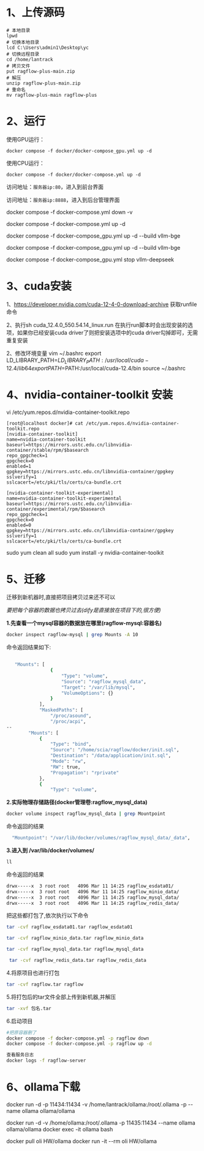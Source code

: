# 1、上传源码

```shell
# 本地目录
lpwd 
# 切换本地目录
lcd C:\Users\admin1\Desktop\yc
# 切换远程目录
cd /home/lantrack
# 拷贝文件
put ragflow-plus-main.zip
# 解压
unzip ragflow-plus-main.zip
# 重命名
mv ragflow-plus-main ragflow-plus
```

# 2、运行

使用GPU运行：

```shell
docker compose -f docker/docker-compose_gpu.yml up -d
```

使用CPU运行：

```shell
docker compose -f docker/docker-compose.yml up -d
```

访问地址：`服务器ip:80`，进入到前台界面

访问地址：`服务器ip:8888`，进入到后台管理界面


docker compose -f docker-compose.yml down -v

docker compose -f docker-compose.yml up -d

docker compose -f docker-compose_gpu.yml up -d --build vllm-bge

docker compose -f docker-compose_gpu.yml up -d  --build  vllm-bge

docker compose -f docker-compose_gpu.yml stop vllm-deepseek

# 3、cuda安装
1、https://developer.nvidia.com/cuda-12-4-0-download-archive
获取runfile命令

2、执行sh cuda_12.4.0_550.54.14_linux.run
在执行run脚本时会出现安装的选项，如果你已经安装cuda driver了则把安装选项中的cuda driver勾掉即可，无需重复安装

2、修改环境变量
vim ~/.bashrc
export LD_LIBRARY_PATH=$LD_LIBRARY_PATH:/usr/local/cuda-12.4/lib64
export PATH=$PATH:/usr/local/cuda-12.4/bin
source ~/.bashrc
# 4、nvidia-container-toolkit 安装

vi  /etc/yum.repos.d/nvidia-container-toolkit.repo

```shell
[root@localhost docker]# cat /etc/yum.repos.d/nvidia-container-toolkit.repo
[nvidia-container-toolkit]
name=nvidia-container-toolkit
baseurl=https://mirrors.ustc.edu.cn/libnvidia-container/stable/rpm/$basearch
repo_gpgcheck=1
gpgcheck=0
enabled=1
gpgkey=https://mirrors.ustc.edu.cn/libnvidia-container/gpgkey
sslverify=1
sslcacert=/etc/pki/tls/certs/ca-bundle.crt
    
[nvidia-container-toolkit-experimental]
name=nvidia-container-toolkit-experimental
baseurl=https://mirrors.ustc.edu.cn/libnvidia-container/experimental/rpm/$basearch
repo_gpgcheck=1
gpgcheck=0
enabled=0
gpgkey=https://mirrors.ustc.edu.cn/libnvidia-container/gpgkey
sslverify=1
sslcacert=/etc/pki/tls/certs/ca-bundle.crt
```

 sudo yum clean all
 sudo yum install -y nvidia-container-toolkit


# 5、迁移

迁移到新机器时,直接把项目拷贝过来还不可以

_要把每个容器的数据也拷贝过去(dify是直接放在项目下的,很方便)_

**1.先查看一个mysql容器的数据放在哪里(ragflow-mysql:容器名)**

```bash
docker inspect ragflow-mysql | grep Mounts -A 10
```

命令返回结果如下:

```bash
   
   "Mounts": [
                {
                    "Type": "volume",
                    "Source": "ragflow_mysql_data",
                    "Target": "/var/lib/mysql",
                    "VolumeOptions": {}
                }
            ],
            "MaskedPaths": [
                "/proc/asound",
                "/proc/acpi",
--
        "Mounts": [
            {
                "Type": "bind",
                "Source": "/home/scia/ragflow/docker/init.sql",
                "Destination": "/data/application/init.sql",
                "Mode": "rw",
                "RW": true,
                "Propagation": "rprivate"
            },
            {
                "Type": "volume",
```

**2.实际物理存储路径(docker管理卷:ragflow_mysql_data)**

```bash
docker volume inspect ragflow_mysql_data | grep Mountpoint
```

命令返回的结果

```bash
  "Mountpoint": "/var/lib/docker/volumes/ragflow_mysql_data/_data",
```

**3.进入到 /var/lib/docker/volumes/**

```bash
ll
```

命令返回的结果

```bash
drwx-----x  3 root root   4096 Mar 11 14:25 ragflow_esdata01/
drwx-----x  3 root root   4096 Mar 11 14:25 ragflow_minio_data/
drwx-----x  3 root root   4096 Mar 11 14:25 ragflow_mysql_data/
drwx-----x  3 root root   4096 Mar 11 14:25 ragflow_redis_data/
```

把这些都打包了,依次执行以下命令

```bash
tar -cvf ragflow_esdata01.tar ragflow_esdata01
```

```bash
tar -cvf ragflow_minio_data.tar ragflow_minio_data
```

```bash
tar -cvf ragflow_mysql_data.tar ragflow_mysql_data
```

```bash
 tar -cvf ragflow_redis_data.tar ragflow_redis_data
```

4.将原项目也进行打包

```bash
tar -cvf ragflow.tar ragflow
```

5.将打包后的tar文件全部上传到新机器,并解压

```bash
tar -xvf 包名.tar
```

6.启动项目

```bash
#把原容器删了
docker compose -f docker-compose.yml -p ragflow down
docker compose -f docker-compose.yml -p ragflow up -d

查看服务日志
docker logs -f ragflow-server
```

# 6、ollama下载


docker run -d -p 11434:11434 -v /home/lantrack/ollama:/root/.ollama -p --name ollama ollama/ollama

docker run -d -v /home/ollama:/root/.ollama -p 11435:11434 --name ollama ollama/ollama
docker exec -it ollama bash

docker pull oli HW/ollama
docker run -it --rm oli HW/ollama